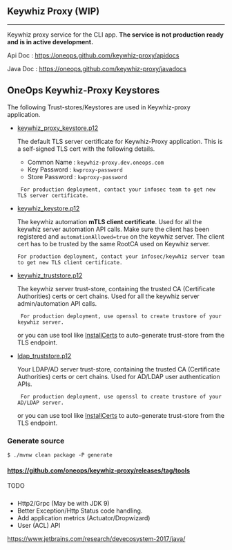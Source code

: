 ## Keywhiz Proxy (WIP)
-------------
Keywhiz proxy service for the CLI app. **The service is not production ready and is in active development.**


Api Doc  : https://oneops.github.com/keywhiz-proxy/apidocs

Java Doc : https://oneops.github.com/keywhiz-proxy/javadocs

## OneOps Keywhiz-Proxy Keystores

  The following Trust-stores/Keystores are used in Keywhiz-proxy application.
  
  - [keywhiz_proxy_keystore.p12](src/main/resources/keystores/keywhiz_proxy_keystore.p12) 
  
      The default TLS server certificate for Keywhiz-Proxy application. This is a self-signed TLS cert with 
      the following details.
          
      * Common Name    : `keywhiz-proxy.dev.oneops.com`
      * Key Password   : `kwproxy-password`
      * Store Password : `kwproxy-password` 
         
     ```
      For production deployment, contact your infosec team to get new TLS server certificate.
     ```
                 
  - [keywhiz_keystore.p12](src/main/resources/keystores/keywhiz_keystore.p12) 
  
      The keywhiz automation **mTLS client certificate**. Used for all the keywhiz server automation API calls.
      Make sure the client has been registered and `automationAllowed=true` on the keywhiz server. The client cert
      has to be trusted by the same RootCA used on Keywhiz server.
      
     ```
     For production deployment, contact your infosec/keywhiz server team to get new TLS client certificate.
     ```

  - [keywhiz_truststore.p12](src/main/resources/keystores/keywhiz_truststore.p12) 
  
      The keywhiz server trust-store, containing the trusted CA (Certificate Authorities) certs or cert chains. 
      Used for all the keywhiz server admin/automation API calls.
 
     ```
      For production deployment, use openssl to create trustore of your keywhiz server.
     ```
     or you can use tool like [InstallCerts](https://github.com/sureshg/InstallCerts) to auto-generate trust-store
     from the TLS endpoint.
     
                   
  - [ldap_truststore.p12](src/main/resources/keystores/ldap_truststore.p12) 
  
      Your LDAP/AD server trust-store, containing the trusted CA (Certificate Authorities) certs or cert chains. 
      Used for AD/LDAP user authentication APIs.
    
      ```
       For production deployment, use openssl to create trustore of your AD/LDAP server.
      ```
      or you can use tool like [InstallCerts](https://github.com/sureshg/InstallCerts) to auto-generate trust-store
      from the TLS endpoint.   
      
      
### Generate source

```
$ ./mvnw clean package -P generate
```

#### https://github.com/oneops/keywhiz-proxy/releases/tag/tools

TODO
#####

 * Http2/Grpc (May be with JDK 9)
 * Better Exception/Http Status code handling.
 * Add application metrics (Actuator/Dropwizard)
 * User (ACL) API


https://www.jetbrains.com/research/devecosystem-2017/java/
      